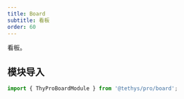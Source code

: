 ```yaml
---
title: Board
subtitle: 看板
order: 60
---
```


<alert>看板。</alert>

## 模块导入

```ts
import { ThyProBoardModule } from '@tethys/pro/board';
```

<examples />
